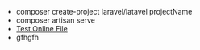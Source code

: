 
 - composer create-project laravel/latavel projectName 
 - composer artisan serve
 - [Test Online File](https://docs.google.com/spreadsheets/d/17Q8hBK0ck1Up2Q_6SvabpwhGefJocbNAtjdKzx-XQ5U/edit?gid=0#gid=0)
 - gfhgfh
<!--stackedit_data:
eyJoaXN0b3J5IjpbODMzMzEyMzYwLDEwOTg2MjQwNzIsNjQ3MT
QwNzQyLC0xOTQyOTc2ODY0LDExNTA1MDYyMDQsLTE5Njg1NTgx
NzFdfQ==
-->